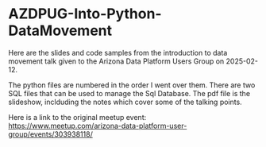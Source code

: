 # AZDPUG-Into-Python-DataMovement

Here are the slides and code samples from the introduction to data movement talk given to the Arizona Data Platform Users Group on 2025-02-12.

The python files are numbered in the order I went over them. There are two SQL files that can be used to manage the Sql Database. The pdf file is the slideshow, inclduding the notes which cover some of the talking points.

Here is a link to the original meetup event: https://www.meetup.com/arizona-data-platform-user-group/events/303938118/
